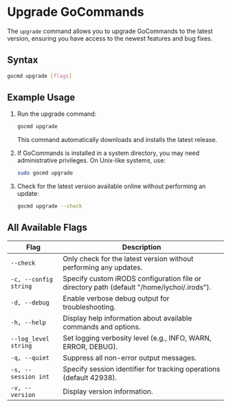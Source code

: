 # Upgrade GoCommands

The `upgrade` command allows you to upgrade GoCommands to the latest version, ensuring you have access to the newest features and bug fixes.

## Syntax
```sh
gocmd upgrade [flags]
```

## Example Usage

1. Run the upgrade command:  
   ```bash
   gocmd upgrade
   ```  

   This command automatically downloads and installs the latest release.

2. If GoCommands is installed in a system directory, you may need administrative privileges. On Unix-like systems, use:
   ```bash
   sudo gocmd upgrade
   ```

3. Check for the latest version available online without performing an update:
   ```bash
   gocmd upgrade --check
   ```

## All Available Flags

| Flag                  | Description                                                                 |
|-----------------------|-----------------------------------------------------------------------------|
| `--check`             | Only check for the latest version without performing any updates.           |
| `-c, --config string` | Specify custom iRODS configuration file or directory path (default "/home/iychoi/.irods"). |
| `-d, --debug`         | Enable verbose debug output for troubleshooting.                            |
| `-h, --help`          | Display help information about available commands and options.              |
| `--log_level string`  | Set logging verbosity level (e.g., INFO, WARN, ERROR, DEBUG).               |
| `-q, --quiet`         | Suppress all non-error output messages.                                     |
| `-s, --session int`   | Specify session identifier for tracking operations (default 42938).         |
| `-v, --version`       | Display version information.                                                |
